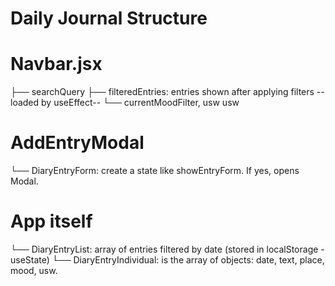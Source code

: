 # Daily Journal Structure

# Navbar.jsx

├── searchQuery
├── filteredEntries: entries shown after applying filters -- loaded by useEffect--
└── currentMoodFilter, usw usw

# AddEntryModal

└── DiaryEntryForm: create a state like showEntryForm. If yes, opens Modal.

# App itself

└── DiaryEntryList: array of entries filtered by date (stored in localStorage - useState)
└── DiaryEntryIndividual: is the array of objects: date, text, place, mood, usw.
